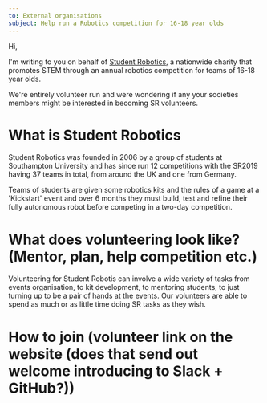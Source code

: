 ```yaml
---
to: External organisations
subject: Help run a Robotics competition for 16-18 year olds
---
```


Hi,

I'm writing to you on behalf of [Student Robotics][srobo], a nationwide charity that promotes STEM through an annual robotics competition for teams of 16-18 year olds.

We're entirely volunteer run and were wondering if any your societies members might be interested in becoming SR volunteers.

# What is Student Robotics

Student Robotics was founded in 2006 by a group of students at Southampton University and has since run 12 competitions with the SR2019 having 37 teams in total, from around the UK and one from Germany.

Teams of students are given some robotics kits and the rules of a game at a 'Kickstart' event and over 6 months they must build, test and refine their fully autonomous robot before competing in a two-day competition.

# What does volunteering look like? (Mentor, plan, help competition etc.)

Volunteering for Student Robotis can involve a wide variety of tasks from events organisation, to kit development, to mentoring students, to just turning up to be a pair of hands at the events. Our volunteers are able to spend as much or as little time doing SR tasks as they wish.

# How to join (volunteer link on the website (does that send out welcome introducing to Slack + GitHub?))

[srobo]: https://studentrobotics.org
